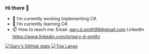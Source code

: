 ### Hi there 👋
* 🔭 I’m currently working implementing C#.
* 🌱 I’m currently learning C#.
* 📫 How to reach me: 
  Email: gary.d.smith99@gmail.com
  LinkedIn https://www.linkedin.com/in/gary-d-smith/

[![Gary's GitHub stats](https://github-readme-stats.vercel.app/api?username=smith-gary)](https://github.com/smith-gary/github-readme-stats)
[![Top Langs](https://github-readme-stats.vercel.app/api/top-langs/?username=smith-gary&layout=compact)](https://github.com/smith-gary/github-readme-stats)

<!--
**smith-gary/smith-gary** is a ✨ _special_ ✨ repository because its `README.md` (this file) appears on your GitHub profile.

Here are some ideas to get you started:

- 🔭 I’m currently working on ...
- 🌱 I’m currently learning ...
- 👯 I’m looking to collaborate on ...
- 🤔 I’m looking for help with ...
- 💬 Ask me about ...
- 📫 How to reach me: ...
- 😄 Pronouns: ...
- ⚡ Fun fact: ...
-->
